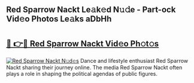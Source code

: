## Red Sparrow Nackt Le𝚊k𝚎d N𝚞𝚍e - Part-ock Vid𝚎o Photos Le𝚊ks aDbHh

# <h2><a href="http://fb5xyp.evod.top/?m=Red+Sparrow+Nackt">🔗 👉🔴 Red Sparrow Nackt Vid𝚎o Ph𝚘t𝚘s</a></h2>

[![Red Sparrow Nackt N𝚞d𝚎s](https://i.imgur.com/8V9OHl7.gif)](http://fb5xyp.evod.top/?m=Red+Sparrow+Nackt)
Dance and lifestyle enthusiast Red Sparrow Nackt sharing their journey online. The media Red Sparrow Nackt often plays a role in shaping the political agendas of public figures. 
